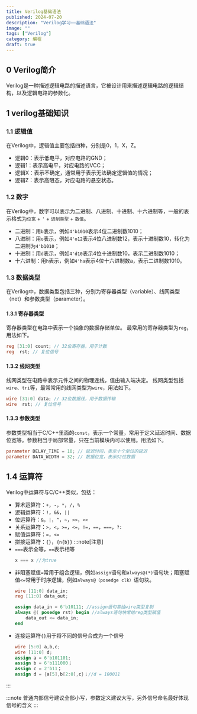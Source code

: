 ```yaml
---
title: Verilog基础语法
published: 2024-07-20
description: "Verilog学习——基础语法"
image: ""
tags: ["Verilog"]
category: 编程
draft: true
---
```


## 0 Verilog简介
Verilog是一种描述逻辑电路的描述语言，它被设计用来描述逻辑电路的逻辑结构，以及逻辑电路的参数化。

## 1 verilog基础知识
### 1.1 逻辑值
在Verilog中，逻辑值主要包括四种，分别是0，1，X，Z。
* 逻辑0：表示低电平，对应电路的GND；
* 逻辑1：表示高电平，对应电路的VCC；
* 逻辑X：表示不确定，通常用于表示无法确定逻辑值的情况；
* 逻辑Z：表示高阻态，对应电路的悬空状态。

### 1.2 数字
在Verilog中，数字可以表示为二进制、八进制、十进制、十六进制等，一般的表示格式为`位宽` + `'` + `进制类型` + `数值`。
* 二进制：用`b`表示，例如`4'b1010`表示4位二进制数1010；
* 八进制：用`o`表示，例如`4'o12`表示4位八进制数12，表示十进制数10，转化为二进制为`4'b1010`；
* 十进制：用`d`表示，例如`4'd10`表示4位十进制数10，表示二进制数1010；
* 十六进制：用`h`表示，例如`4'ha`表示4位十六进制数a，表示二进制数1010。

### 1.3 数据类型
在Verilog中，数据类型包括三种，分别为寄存器类型（variable）、线网类型（net）和参数类型（parameter）。

#### 1.3.1 寄存器类型
寄存器类型在电路中表示一个抽象的数据存储单位。
最常用的寄存器类型为`reg`，用法如下。
```verilog
reg [31:0] count; // 32位寄存器，用于计数
reg  rst; // 复位信号
```

#### 1.3.2 线网类型
线网类型在电路中表示元件之间的物理连线，值由输入端决定。
线网类型包括`wire`、`tri`等，最常常用的线网类型为`wire`，用法如下。
```verilog
wire [31:0] data; // 32位数据线，用于数据传输
wire  rst; // 复位信号
```

#### 1.3.3 参数类型
参数类型相当于C/C++里面的`const`，表示一个常量，常用于定义延迟时间、数据位宽等。参数相当于局部常量，只在当前模块内可以使用。用法如下。
```verilog
parameter DELAY_TIME = 10; // 延迟时间，表示十个单位的延迟
parameter DATA_WIDTH = 32; // 数据位宽，表示32位数据
```

## 1.4 运算符
Verilog中运算符与C/C++类似，包括：
* 算术运算符：`+`，`-`，`*`，`/`，`%`
* 逻辑运算符：`!`，`&&`，`||`
* 位运算符：`&`，`|`，`^`，`~`，`>>`，`<<`
* 关系运算符：`>`，`<`，`>=`，`<=`，`!=`，`==`，`===`，`?:`
* 赋值运算符：`=`，`<=`
* 拼接运算符：`{}`，`{n{b}}`
:::note[注意]
* `===`表示全等，`==`表示相等
    ```verilog
    x === x //为true
    ```
* 非阻塞赋值`=`常用于组合逻辑，例如`assign`语句和`always@(*)`语句块；阻塞赋值`<=`常用于时序逻辑，例如`always@（posedge clk）`语句块。​​​​​​​
    ```verilog
    wire [11:0] data_in;
    reg [11:0] data_out;

    assign data_in = 6'b10111; //assign语句常给wire类型复制
    always @( posedge rst) begin //always语句块常给reg类型赋值
        data_out <= data_in;
    end
    ```
* 连接运算符`{}`用于将不同的信号合成为一个信号
    ```verilog
    wire [5:0] a,b,c;
    wire [11:0] d;
    assign a = 6'b101101;
    assign b = 6'b111000；
    assign c = 2'b11；
    assign d = {a[5],b[2:0],c}；//d = 100011
    ```
:::

:::note
普通内部信号建议全部小写，参数定义建议大写，另外信号命名最好体现信号的含义
:::